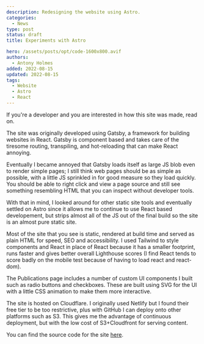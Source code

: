 ```yaml
---
description: Redesigning the website using Astro.
categories:
  - News
type: post
status: draft
title: Experiments with Astro

hero: /assets/posts/opt/code-1600x800.avif
authors:
  - Antony Holmes
added: 2022-08-15
updated: 2022-08-15
tags:
  - Website
  - Astro
  - React
---
```


If you're a developer and you are interested in how this site was made, read on.

<!-- more -->

The site was originally developed using Gatsby, a framework for building websites in React. Gatsby is component based and takes care of the tiresome routing, transpiling, and hot-reloading that can make React annoying.

Eventually I became annoyed that Gatsby loads itself as large JS blob even to render simple pages; I still think web pages should be as simple as possible, with a little JS sprinkled in for good measure so they load quickly. You should be able to right click and view a page source and still see something resembling HTML that you can inspect without developer tools.

With that in mind, I looked around for other static site tools and eventually settled on Astro since it allows me to continue to use React based developement, but strips almost all of the JS out of the final build so the site is an almost pure static site.

Most of the site that you see is static, rendered at build time and served as plain HTML for speed, SEO and accessibility. I used Tailwind to style components and React in place of React because it has a smaller footprint, runs faster and gives better overall Lighthouse scores (I find React tends to score badly on the mobile test because of having to load react and react-dom).

The Publications page includes a number of custom UI components I built such as radio buttons and checkboxes. These are built using SVG for the UI with a little CSS animation to make them more interactive.

The site is hosted on Cloudflare. I originally used Netlify but I found their free tier to be too restrictive, plus with GitHub I can deploy onto other platforms such as S3. This gives me the advantage of continuous deployment, but with
the low cost of S3+Cloudfront for serving content.

You can find the source code for the site [here](https://github.com/antonybholmes/www-antonyholmes-astro).
